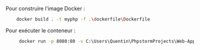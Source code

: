 Pour construire l'image Docker :

```bash
    docker build . -t myphp -f .\dockerfile\Dockerfile
```

Pour exécuter le conteneur :

```bash
     docker run -p 8080:80 -v C:\Users\Quentin\PhpstormProjects\Web-Application-Security\src:/var/www/html myphp
```